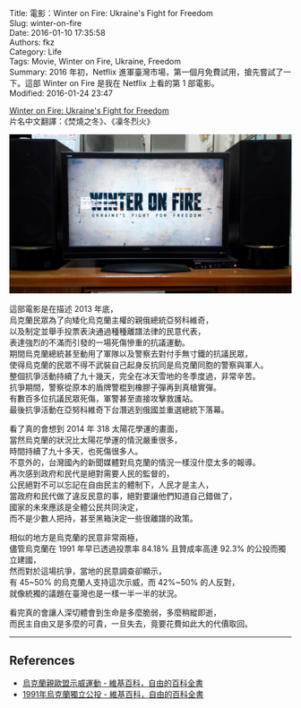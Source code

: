 Title: 電影：Winter on Fire: Ukraine's Fight for Freedom  
Slug: winter-on-fire  
Date: 2016-01-10 17:35:58  
Authors: fkz  
Category: Life  
Tags: Movie, Winter on Fire, Ukraine, Freedom  
Summary: 2016 年初，Netflix 進軍臺灣市場，第一個月免費試用，搶先嘗試了一下。這部 Winter on Fire 是我在 Netflix 上看的第 1 部電影。  
Modified: 2016-01-24 23:47  
  
  
[Winter on Fire: Ukraine's Fight for Freedom](http://www.imdb.com/title/tt4908644/)  
片名中文翻譯：《焚燒之冬》、《凜冬烈火》  
  
![Winter on Fire](/files/winter-on-fire/winter-on-fire.jpg)  
  
這部電影是在描述 2013 年底，  
烏克蘭民眾為了向矮化烏克蘭主權的親俄總統亞努科維奇，  
以及制定並舉手投票表決通過種種離譜法律的民意代表，  
表達強烈的不滿而引發的一場死傷慘重的抗議運動。  
期間烏克蘭總統甚至動用了軍隊以及警察去對付手無寸鐵的抗議民眾，  
使得烏克蘭的民眾不得不武裝自己起身反抗同是烏克蘭同胞的警察與軍人。  
整個抗爭活動持續了九十幾天，完全在冰天雪地的冬季度過，非常辛苦。  
抗爭期間，警察從原本的盾牌警棍到橡膠子彈再到真槍實彈。  
有數百多位抗議民眾死傷，軍警甚至直接攻擊救護站。  
最後抗爭活動在亞努科維奇下台潛逃到俄國並重選總統下落幕。  
  
看了真的會想到 2014 年 318 太陽花學運的畫面，  
當然烏克蘭的狀況比太陽花學運的情況嚴重很多，  
時間持續了九十多天，也死傷很多人。  
不意外的，台灣國內的新聞媒體對烏克蘭的情況一樣沒什麼太多的報導。  
再次感到政府和民代是絕對需要人民的監督的，  
公民絕對不可以忘記在自由民主的體制下，人民才是主人，  
當政府和民代做了違反民意的事，絕對要讓他們知道自己錯做了，  
國家的未來應該是全體公民共同決定，  
而不是少數人把持，甚至黑箱決定一些很離譜的政策。  
  
相似的地方是烏克蘭的民意非常兩極，  
儘管烏克蘭在 1991 年早已透過投票率 84.18% 且贊成率高達 92.3% 的公投而獨立建國，  
然而對於這場抗爭，當地的民意調查卻顯示，  
有 45~50% 的烏克蘭人支持這次示威，而 42%~50% 的人反對，  
就像統獨的議題在臺灣也是一樣一半一半的狀況。  
  
看完真的會讓人深切體會到生命是多麼脆弱，多麼稍縱即逝，  
而民主自由又是多麼的可貴，一旦失去，竟要花費如此大的代價取回。  
  
---  
  
## References  
  
+ [烏克蘭親歐盟示威運動 - 維基百科，自由的百科全書](https://zh.wikipedia.org/zh-tw/%E4%B9%8C%E5%85%8B%E5%85%B0%E4%BA%B2%E6%AC%A7%E7%9B%9F%E7%A4%BA%E5%A8%81%E8%BF%90%E5%8A%A8)  
+ [1991年烏克蘭獨立公投 - 維基百科，自由的百科全書](https://zh.wikipedia.org/zh-tw/1991%E5%B9%B4%E7%83%8F%E5%85%8B%E8%98%AD%E7%8D%A8%E7%AB%8B%E5%85%AC%E6%8A%95)  
